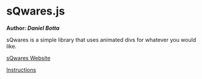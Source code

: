 <h1>sQwares.js</h1>
<strong>Author: <cite>Daniel Botta</cite></strong>
</hr>
<p>sQwares is a simple library that uses animated divs for whatever you would like.</p>

<a href="http://sqwares.danielbotta.com"><p>sQwares Website</p></a>
<a href="http://sqwares.danielbotta.com/instructions.html"><p>Instructions</p></a>
